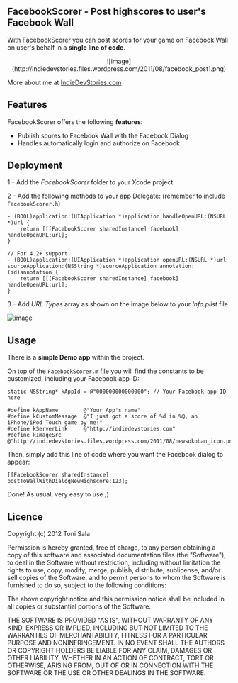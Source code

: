 ## FacebookScorer - Post highscores to user's Facebook Wall

With FacebookScorer you can post scores for your game on Facebook Wall on user's behalf in a **single line of code**.

<center>
![image](http://indiedevstories.files.wordpress.com/2011/08/facebook_post1.png)
</center>

More about me at [IndieDevStories.com](http://indiedevstories.com)

## Features

FacebookScorer offers the following **features**:

* Publish scores to Facebook Wall with the Facebook Dialog
* Handles automatically login and authorize on Facebook


## Deployment

1 - Add the *FacebookScorer* folder to your Xcode project.

2 - Add the following methods to your app Delegate: (remember to include `FacebookScorer.h`) 

	- (BOOL)application:(UIApplication *)application handleOpenURL:(NSURL *)url {
    	return [[[FacebookScorer sharedInstance] facebook] handleOpenURL:url];
	}

	// For 4.2+ support
	- (BOOL)application:(UIApplication *)application openURL:(NSURL *)url sourceApplication:(NSString *)sourceApplication annotation:(id)annotation {
    	return [[[FacebookScorer sharedInstance] facebook] handleOpenURL:url];
	}
	
3 - Add *URL Types* array as shown on the image below to your *Info.plist* file

![image](http://indiedevstories.files.wordpress.com/2011/08/plist_facebook.png)


## Usage

There is a **simple Demo app** within the project.

On top of the `FacebookScorer.m` file you will find the constants to be customized, including your Facebook app ID:

	static NSString* kAppId = @"000000000000000"; // Your Facebook app ID here

	#define kAppName        @"Your App's name"
	#define kCustomMessage  @"I just got a score of %d in %@, an iPhone/iPod Touch game by me!"
	#define kServerLink     @"http://indiedevstories.com"
	#define kImageSrc       @"http://indiedevstories.files.wordpress.com/2011/08/newsokoban_icon.png"

Then, simply add this line of code where you want the Facebook dialog to appear:

	[[FacebookScorer sharedInstance] postToWallWithDialogNewHighscore:123];

Done! As usual, very easy to use ;)

## Licence

Copyright (c) 2012 Toni Sala

Permission is hereby granted, free of charge, to any person obtaining a copy
of this software and associated documentation files (the "Software"), to deal
in the Software without restriction, including without limitation the rights
to use, copy, modify, merge, publish, distribute, sublicense, and/or sell
copies of the Software, and to permit persons to whom the Software is
furnished to do so, subject to the following conditions:

The above copyright notice and this permission notice shall be included
in all copies or substantial portions of the Software.

THE SOFTWARE IS PROVIDED "AS IS", WITHOUT WARRANTY OF ANY KIND, EXPRESS OR
IMPLIED, INCLUDING BUT NOT LIMITED TO THE WARRANTIES OF MERCHANTABILITY,
FITNESS FOR A PARTICULAR PURPOSE AND NONINFRINGEMENT. IN NO EVENT SHALL THE
AUTHORS OR COPYRIGHT HOLDERS BE LIABLE FOR ANY CLAIM, DAMAGES OR OTHER
LIABILITY, WHETHER IN AN ACTION OF CONTRACT, TORT OR OTHERWISE, ARISING FROM,
OUT OF OR IN CONNECTION WITH THE SOFTWARE OR THE USE OR OTHER DEALINGS IN
THE SOFTWARE.